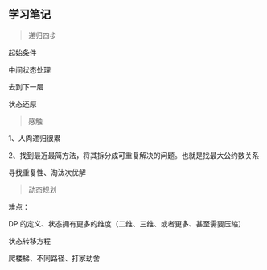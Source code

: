 ## 学习笔记

> 递归四步

起始条件

中间状态处理

去到下一层

状态还原

> 感触

1、人肉递归很累

2、找到最近最简方法，将其拆分成可重复解决的问题。也就是找最大公约数关系

寻找重复性、淘汰次优解

> 动态规划

难点：

DP 的定义、状态拥有更多的维度（二维、三维、或者更多、甚至需要压缩）

状态转移方程

爬楼梯、不同路径、打家劫舍 